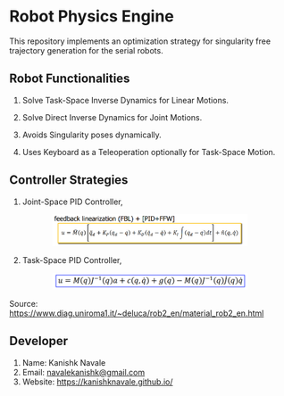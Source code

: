 # Robot Physics Engine

This repository implements an optimization strategy for singularity free trajectory generation for the serial robots.

## Robot Functionalities

1. Solve Task-Space Inverse Dynamics for Linear Motions.

2. Solve Direct Inverse Dynamics for Joint Motions.

3. Avoids Singularity poses dynamically.

4. Uses Keyboard as a Teleoperation optionally for Task-Space Motion.

## Controller Strategies

1. Joint-Space PID Controller,

<p align="center">
    <img src="pictures/Joint-Space Inverse Dynamics.png" width="350">
</p>

2. Task-Space PID Controller,

<p align="center">
    <img src="pictures/Task-Space Inverse Dynamics.png" width="350">
</p>

Source: <https://www.diag.uniroma1.it/~deluca/rob2_en/material_rob2_en.html>

## Developer

1. Name: Kanishk Navale
2. Email: navalekanishk@gmail.com
3. Website: <https://kanishknavale.github.io/>
